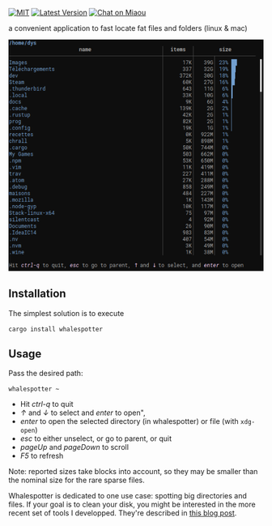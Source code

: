 [![MIT][s2]][l2] [![Latest Version][s1]][l1] [![Chat on Miaou][s3]][l3]

[s1]: https://img.shields.io/crates/v/whalespotter.svg
[l1]: https://crates.io/crates/whalespotter

[s2]: https://img.shields.io/badge/license-MIT-blue.svg
[l2]: LICENSE

[s3]: https://miaou.dystroy.org/static/shields/room.svg
[l3]: https://miaou.dystroy.org/3?broot

a convenient application to fast locate fat files and folders (linux & mac)

![screen](img/screen.png)

## Installation

The simplest solution is to execute

	cargo install whalespotter

## Usage

Pass the desired path:

	whalespotter ~

* Hit *ctrl-q* to quit
* *↑* and *↓* to select and *enter* to open",
* *enter* to open the selected directory (in whalespotter) or file (with `xdg-open`)
* *esc* to either unselect, or go to parent, or quit
* *pageUp* and *pageDown* to scroll
* *F5* to refresh

Note: reported sizes take blocks into account, so they may be smaller than the nominal size for the rare sparse files.

Whalespotter is dedicated to one use case: spotting big directories and files.
If your goal is to clean your disk, you might be interested in the more recent set of tools I developped.
They're described in [this blog post](https://dystroy.org/blog/reclaim-space-on-disk/).
